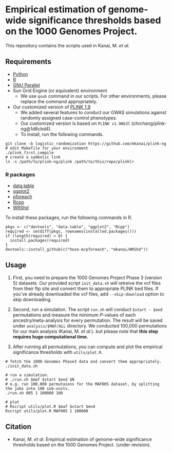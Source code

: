 # Empirical estimation of genome-wide significance thresholds based on the 1000 Genomes Project.

This repository contains the scripts used in Kanai, M. *et al.*

## Requirements
* [Python](https://www.python.org/)
* [R](https://www.r-project.org/)
* [GNU Parallel](http://www.gnu.org/software/parallel/)
* Sun Grid Engine (or equivalent) environment
    * We use `qsub` command in our scripts. For other environments, please replace the command appropriately.
* Our customized version of [PLINK 1.9](https://www.cog-genomics.org/plink2/)
    * We added several features to conduct our GWAS simulations against randomly assigned case-control phenotypes.
    * Our customized version is based on `PLINK v1.90b3l` (chrchang/plink-ng@1d8cbd4).
    * To install, run the following commands.

```{bash}
git clone -b logistic_randomization https://github.com/mkanai/plink-ng
# edit Makefile for your environment
./plink_first_compile
# create a symbolic link
ln -s /path/to/plink-ng/plink /path/to/this/repo/plinklr
```

### R packages
* [data.table](https://cran.r-project.org/web/packages/data.table/index.html)
* [ggplot2](https://cran.r-project.org/web/packages/ggplot2/index.html)
* [pforeach](https://github.com/hoxo-m/pforeach)
* [Rcpp](https://cran.r-project.org/web/packages/Rcpp/index.html)
* [WRShd](https://github.com/mkanai/WRShd)

To install these packages, run the following commands in R.
```{r}
pkgs <- c("devtools", "data.table", "ggplot2", "Rcpp")
required <- setdiff(pkgs, rownames(installed.packages()))
if (length(required) > 0) {
  install.packages(required)
}
devtools::install_github(c("hoxo-m/pforeach", "mkanai/WRShd"))
```

## Usage

1. First, you need to prepare the 1000 Genomes Project Phase 3 (version 5) datasets. Our provided script `init_data.sh` will retreive the vcf files from their ftp site and convert them to appropriate PLINK bed files. If you've already downloaded the vcf files, add `--skip-download` option to skip downloading.

2. Second, run a simulation. The script `run.sh` will conduct `$start - $end` permutations and measure the minimum *P*-values of each ancestry/meta-analysis for every permutation. The result will be saved under `analysis/$MAF/ALL` directory. We conducted 100,000 permutations for our main analysis (Kanai, M. *et al.*). but please note that **this step requires huge computational time.**

3. After running all permutations, you can compute and plot the empirical significance thresholds with `utils/plot.R`.

```{bash}
# fetch the 1000 Genomes Phase3 data and convert them appropriately.
./init_data.sh

# run a simulation.
# ./run.sh $maf $start $end $N
# e.g. run 100,000 permutaions for the MAF005 dataset, by splitting the jobs into 100 sub-units.
./run.sh 005 1 100000 100

# plot
# Rscript utils/plot.R $maf $start $end
Rscript utils/plot.R MAF005 1 100000
```

## Citation
* Kanai, M. *et al.* Empirical estimation of genome-wide significance thresholds based on the 1000 Genomes Project. (under revision).

